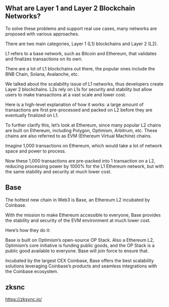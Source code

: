 ## What are Layer 1 and Layer 2 Blockchain Networks?
To solve these problems and support real use cases, many networks are proposed with various approaches. 

 

There are two main categories, Layer 1 (L1) blockchains and Layer 2 (L2).

 

L1 refers to a base network, such as Bitcoin and Ethereum, that validates and finalizes transactions on its own. 

 

There are a lot of L1 blockchains out there, the popular ones include the BNB Chain, Solana, Avalanche, etc.

We talked about the scalability issue of L1 networks, thus developers create Layer 2 blockchains. L2s rely on L1s for security and stability but allow users to make transactions at a vast scale and lower cost. 

 

Here is a high-level explanation of how it works: a large amount of transactions are first pre-processed and packed on L2 before they are eventually finalized on L1.

 

To further clarify this, let’s look at Ethereum, since many popular L2 chains are built on Ethereum, including Polygon, Optimism, Arbitrum, etc. These chains are also referred to as EVM (Ethereum Virtual Machine) chains.

 

Imagine 1,000 transactions on Ethereum, which would take a lot of network space and power to process. 

 

Now these 1,000 transactions are pre-packed into 1 transaction on a L2, reducing processing power by 1000% for the L1 Ethereum network, but with the same stability and security at much lower cost.

 
## Base

The hottest new chain in Web3 is Base, an Ethereum L2 incubated by Coinbase. 

 

With the mission to make Ethereum accessible to everyone, Base provides the stability and security of the EVM environment at much lower cost. 

 

Here’s how they do it:

Base is built on Optimism’s open-source OP Stack. Also a Ethereum L2, Optimism’s core initiative is funding public goods, and the OP Stack is a public good available to everyone. Base will join force to ensure that.

Incubated by the largest CEX Coinbase, Base offers the best scalability solutions leveraging Coinbase’s products and seamless integrations with the Coinbase ecosystem.

## zksnc
https://zksync.io/
<disqus/>